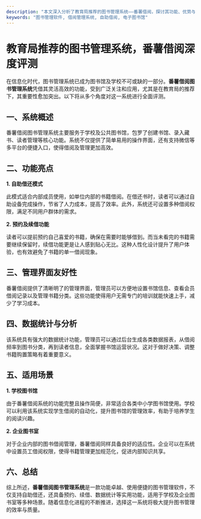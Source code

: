 ```yaml
---
description: "本文深入分析了教育局推荐的图书管理系统——番薯借阅，探讨其功能、优势与适用场景。"
keywords: "图书管理软件, 借阅管理系统, 自助借阅, 电子图书馆"
---
```

# 教育局推荐的图书管理系统，番薯借阅深度评测

在信息化时代，图书管理系统已成为图书馆及学校不可或缺的一部分。**番薯借阅图书管理系统**凭借其灵活高效的功能，受到广泛关注和应用，尤其是在教育局的推荐下，其重要性愈加突出。以下将从多个角度对这一系统进行全面评测。

## 一、系统概述

番薯借阅图书管理系统主要服务于学校及公共图书馆，包罗了创建书馆、录入藏书、读者管理等核心功能。系统不仅提供了简单易用的操作界面，还有支持微信等多平台的便捷入口，使得借阅及管理更加高效。

## 二、功能亮点

**1. 自助借还模式**

此模式适合内部成员使用，如单位内部的书籍借阅。在借还书时，读者可以通过自助设备完成操作，节省了人力成本，提高了效率。此外，系统还可设置多种借阅权限，满足不同用户群体的需求。

**2. 预约及续借功能**

读者可以提前预约自己喜爱的书籍，确保在需要时能够借到。而当未看完的书籍需要继续保留时，续借功能更是让人感到贴心无比。这种人性化设计提升了用户体验，也有效避免了书籍的单一借阅现象。

## 三、管理界面友好性

番薯借阅提供了清晰明了的管理界面，管理员可以方便地设置书馆信息、查看会员借阅记录以及管理书籍分类。这些功能使得用户无需专门的培训就能快速上手，减少了学习成本。

## 四、数据统计与分析

该系统具有强大的数据统计功能，管理员可以通过后台生成各类数据报表，从借阅频率到图书分类，再到读者信息，全面掌握书馆运营状况。这对于做好决策、调整书籍购置策略有着重要意义。

## 五、适用场景

**1. 学校图书馆**

由于番薯借阅系统的功能完整且操作简便，非常适合各类中小学图书馆使用。学校可以利用该系统实现学生借阅的自动化，提升图书馆的管理效率，有助于培养学生的阅读兴趣。

**2. 企业图书室**

对于企业内部的图书借阅管理，番薯借阅同样具备良好的适应性。企业可以在系统中设置员工借阅权限，使得书籍管理更加规范化，促进内部知识共享。

## 六、总结

综上所述，**番薯借阅图书管理系统**是一款功能卓越、使用便捷的图书管理软件，不仅支持自助借还，还具备预约、续借、数据统计等实用功能，适用于学校及企业图书室等多种场景。随着信息化进程的不断推进，选择这一系统将极大提升图书管理的效率与质量。
